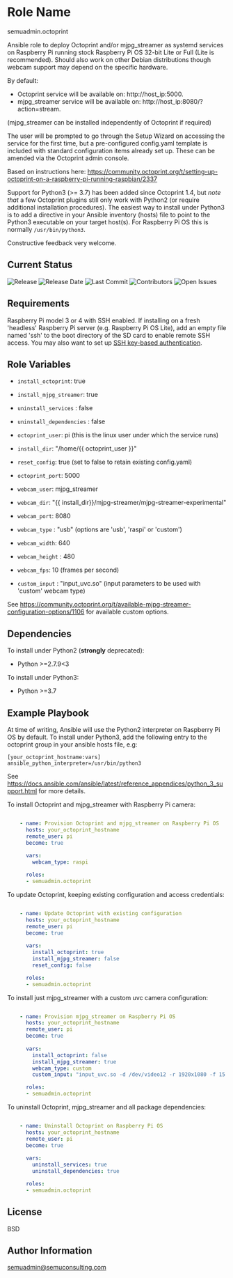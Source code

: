 Role Name
=========

semuadmin.octoprint

Ansible role to deploy Octoprint and/or mjpg_streamer as systemd services on Raspberry Pi
running stock Raspberry Pi OS 32-bit Lite or Full (Lite is recommended). Should also work
on other Debian distributions though webcam support may depend on the specific hardware.

By default:
- Octoprint service will be available on: http://host_ip:5000.
- mjpg_streamer service will be available on: http://host_ip:8080/?action=stream.

(mjpg_streamer can be installed independently of Octoprint if required)

The user will be prompted to go through the Setup Wizard on accessing the service for the
first time, but a pre-configured config.yaml template is included with standard configuration
items already set up. These can be amended via the Octoprint admin console.

Based on instructions here:
https://community.octoprint.org/t/setting-up-octoprint-on-a-raspberry-pi-running-raspbian/2337

Support for Python3 (>= 3.7) has been added since Octoprint 1.4, but *note that* a few 
Octoprint plugins still only work with Python2 (or require additional installation procedures).
The easiest way to install under Python3 is to add a directive in your Ansible inventory
(hosts) file to point to the Python3 executable on your target host(s). For Raspberry Pi
OS this is normally `/usr/bin/python3`.

Constructive feedback very welcome.

Current Status
--------------

![Release](https://img.shields.io/github/v/release/semuconsulting/ansible_octoprint)
![Release Date](https://img.shields.io/github/release-date/semuconsulting/ansible_octoprint)
![Last Commit](https://img.shields.io/github/last-commit/semuconsulting/ansible_octoprint)
![Contributors](https://img.shields.io/github/contributors/semuconsulting/ansible_octoprint.svg)
![Open Issues](https://img.shields.io/github/issues-raw/semuconsulting/ansible_octoprint)

Requirements
------------

Raspberry Pi model 3 or 4 with SSH enabled. If installing on a fresh 'headless' Raspberry
Pi server (e.g. Raspberry Pi OS Lite), add an empty file named 'ssh' to the boot directory 
of the SD card to enable remote SSH access. You may also want to set up [SSH key-based
authentication](https://www.raspberrypi.org/documentation/remote-access/ssh/passwordless.md).

Role Variables
--------------

- `install_octoprint`: true
- `install_mjpg_streamer`: true
- `uninstall_services` : false
- `uninstall_dependencies` : false
- `octoprint_user`: pi (this is the linux user under which the service runs)
- `install_dir`: "/home/{{ octoprint_user }}"
- `reset_config`: true (set to false to retain existing config.yaml)
- `octoprint_port`: 5000

- `webcam_user`: mjpg_streamer
- `webcam_dir`: "{{ install_dir}}/mjpg-streamer/mjpg-streamer-experimental"
- `webcam_port`: 8080
- `webcam_type` : "usb" (options are 'usb', 'raspi' or 'custom')
- `webcam_width`: 640
- `webcam_height` : 480
- `webcam_fps`: 10 (frames per second)
- `custom_input` : "input_uvc.so" (input parameters to be used with 'custom' webcam type)

See https://community.octoprint.org/t/available-mjpg-streamer-configuration-options/1106
for available custom options.

Dependencies
------------

To install under Python2 (**strongly** deprecated):
- Python >=2.7.9<3

To install under Python3:
- Python >=3.7

Example Playbook
----------------

At time of writing, Ansible will use the Python2 interpreter on Raspberry Pi OS by default.
To install under Python3, add the following entry to the octoprint group in your
ansible hosts file, e.g:

```
[your_octoprint_hostname:vars]
ansible_python_interpreter=/usr/bin/python3
```

See https://docs.ansible.com/ansible/latest/reference_appendices/python_3_support.html 
for more details.


To install Octoprint and mjpg_streamer with Raspberry Pi camera:

```yaml

    - name: Provision Octoprint and mjpg_streamer on Raspberry Pi OS
      hosts: your_octoprint_hostname
      remote_user: pi
      become: true
      
      vars:
        webcam_type: raspi

      roles:
      - semuadmin.octoprint
```

To update Octoprint, keeping existing configuration and access credentials:

```yaml

    - name: Update Octoprint with existing configuration
      hosts: your_octoprint_hostname
      remote_user: pi
      become: true
      
      vars:
        install_octoprint: true
        install_mjpg_streamer: false
        reset_config: false

      roles:
      - semuadmin.octoprint
```

To install just mjpg_streamer with a custom uvc camera configuration:

```yaml

    - name: Provision mjpg_streamer on Raspberry Pi OS
      hosts: your_octoprint_hostname
      remote_user: pi
      become: true
      
      vars:
        install_octoprint: false
        install_mjpg_streamer: true
        webcam_type: custom
        custom_input: "input_uvc.so -d /dev/video12 -r 1920x1080 -f 15 -q 50"

      roles:
      - semuadmin.octoprint
```

To uninstall Octoprint, mjpg_streamer and all package dependencies:

```yaml

    - name: Uninstall Octoprint on Raspberry Pi OS
      hosts: your_octoprint_hostname
      remote_user: pi
      become: true
      
      vars:
        uninstall_services: true
        uninstall_dependencies: true

      roles:
      - semuadmin.octoprint
```

License
-------

BSD

Author Information
------------------

semuadmin@semuconsulting.com
